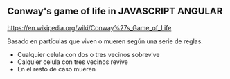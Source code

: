 

## Conway's game of life in JAVASCRIPT ANGULAR

https://en.wikipedia.org/wiki/Conway%27s_Game_of_Life

Basado en partículas que viven o mueren según una serie de reglas.

- Cualquier celula con dos o tres vecinos sobrevive
- Calquier celula con tres vecinos revive
- En el resto de caso mueren


